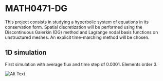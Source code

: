 # MATH0471-DG
This project consists in studying a hyperbolic system of equations in its conservation form. Spatial discretization will be performed using the Discontinuous Galerkin (DG) method and Lagrange nodal basis functions on unstructured meshes. An explicit time-marching method will be chosen.

## 1D simulation

First simulation with average flux and time step of 0.0001. Elements order 3.

![Alt Text](https://github.com/pvanberg/MATH0471-DG/blob/lapack/assets/gaussian_1d_avgflux.gif)
